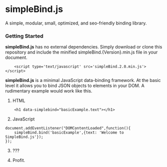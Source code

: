 simpleBind.js
======
A simple, modular, small, optimized, and seo-friendly binding library.  

### Getting Started
**simpleBind.js** has no external dependencies.  Simply download or clone this repository and include the minified simpleBind.{Version}.min.js file in your document.

```
	<script type='text/javascript' src='simpleBind.2.0.min.js'></script>	
``` 

**simpleBind.js** is a minimal JavaScript data-binding framework. At the basic level it allows you to bind JSON objects to elements in your DOM. A rudimentary example would work like this.  

1. HTML

```
	<h1 data-simplebind="basicExample.text"></h1>
```

2. JavaScript

```
document.addEventListener("DOMContentLoaded",function(){
	simpleBind.bind('basicExample',{text: 'Welcome to SimpleBind.js'}); 
}); 
```

3. ???

4. Profit.
